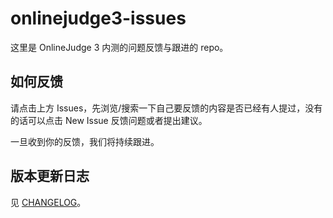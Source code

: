# onlinejudge3-issues

这里是 OnlineJudge 3 内测的问题反馈与跟进的 repo。

## 如何反馈

请点击上方 Issues，先浏览/搜索一下自己要反馈的内容是否已经有人提过，没有的话可以点击 New Issue 反馈问题或者提出建议。

一旦收到你的反馈，我们将持续跟进。

## 版本更新日志

见 [CHANGELOG](CHANGELOG.md)。
